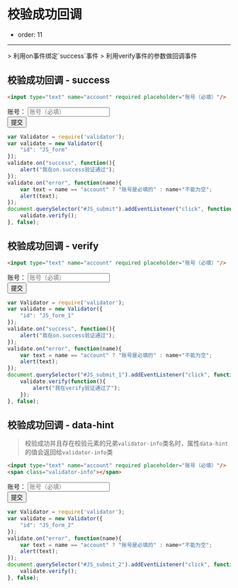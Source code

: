 # 校验成功回调

- order: 11
---

<link rel="stylesheet" type="text/css" href="./../src/style.css">
> 利用on事件绑定`success`事件
> 利用verify事件的参数做回调事件

## 校验成功回调 - success

```html
<input type="text" name="account" required placeholder="账号（必填）"/>
```

<div id="JS_form">
	<div class="form-item">
		<span class="type-name">账号：</span>
		<input type="text" name="account" required placeholder="账号（必填）"/>
	</div>
	<div class="form-item">
		<span class="type-name"></span>
		<button class="demo-btn" id="JS_submit" type="button" value="提交">提交</button>	
	</div>
</div>

````javascript
var Validator = require('validator');
var validate = new Validator({
	"id": "JS_form"
});
validate.on("success", function(){
	alert("我在on.success验证通过");
});
validate.on("error", function(name){
	var text = name == "account" ? "账号是必填的" : name+"不能为空";
	alert(text);
});
document.querySelector("#JS_submit").addEventListener("click", function(){
	validate.verify();
}, false);
````


## 校验成功回调 - verify

```html
<input type="text" name="account" required placeholder="账号（必填）"/>
```

<div id="JS_form_1">
	<div class="form-item">
		<span class="type-name">账号：</span>
		<input type="text" name="account" required placeholder="账号（必填）"/>
	</div>
	<div class="form-item">
		<span class="type-name"></span>
		<button class="demo-btn" id="JS_submit_1" type="button" value="提交">提交</button>	
	</div>
</div>

````javascript
var Validator = require('validator');
var validate = new Validator({
	"id": "JS_form_1"
});
validate.on("success", function(){
	alert("我在on.success验证通过");
});
validate.on("error", function(name){
	var text = name == "account" ? "账号是必填的" : name+"不能为空";
	alert(text);
});
document.querySelector("#JS_submit_1").addEventListener("click", function(){
	validate.verify(function(){
		alert("我在verify验证通过了");
	});
}, false);
````


## 校验成功回调 - data-hint
> 校验成功并且存在校验元素的兄弟`validator-info`类名时，属性`data-hint`的值会返回给`validator-info`类

```html
<input type="text" name="account" required placeholder="账号（必填）"/>
<span class="validator-info"></span>
```

<div id="JS_form_2">
	<div class="form-item">
		<span class="type-name">账号：</span>
		<input type="text" name="account" data-hint="通过data-hint来显示校验通过" required placeholder="账号（必填）"/>
		<span class="type-view validator-info"></span>
	</div>
	<div class="form-item">
		<span class="type-name"></span>
		<button class="demo-btn" id="JS_submit_2" type="button" value="提交">提交</button>	
	</div>
</div>

````javascript
var Validator = require('validator');
var validate = new Validator({
	"id": "JS_form_2"
});
validate.on("error", function(name){
	var text = name == "account" ? "账号是必填的" : name+"不能为空";
	alert(text);
});
document.querySelector("#JS_submit_2").addEventListener("click", function(){
	validate.verify();
}, false);
````



